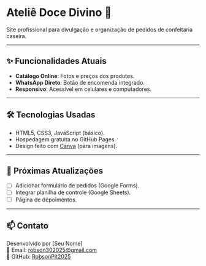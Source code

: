 # Ateliê Doce Divino 🎂

Site profissional para divulgação e organização de pedidos de confeitaria caseira.

---

## ✨ Funcionalidades Atuais
- **Catálogo Online**: Fotos e preços dos produtos.
- **WhatsApp Direto**: Botão de encomenda integrado.
- **Responsivo**: Acessível em celulares e computadores.

---

## 🛠 Tecnologias Usadas
- HTML5, CSS3, JavaScript (básico).
- Hospedagem gratuita no GitHub Pages.
- Design feito com [Canva](https://canva.com) (para imagens).

---

## 📌 Próximas Atualizações
- [ ] Adicionar formulário de pedidos (Google Forms).
- [ ] Integrar planilha de controle (Google Sheets).
- [ ] Página de depoimentos.

---

## 📫 Contato
Desenvolvido por [Seu Nome]  
📧 Email: robson302025@gmail.com  
💼 GitHub: [RobsonPit2025](https://github.com/RobsonPit2025)